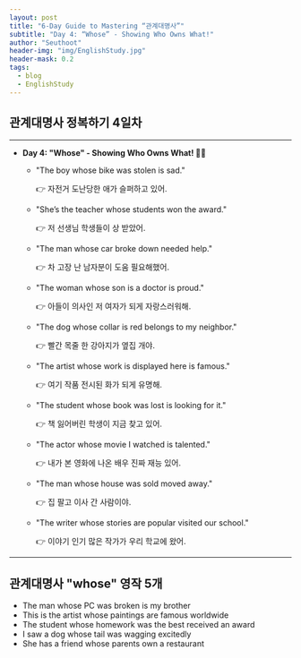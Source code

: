 ```yaml
---
layout: post
title: "6-Day Guide to Mastering “관계대명사”"
subtitle: "Day 4: “Whose” - Showing Who Owns What!"
author: "Seuthoot"
header-img: "img/EnglishStudy.jpg"
header-mask: 0.2
tags:
  - blog
  - EnglishStudy
---
```


## 관계대명사 정복하기 4일차

--------------------------------------------------


- **Day 4: "Whose" - Showing Who Owns What! 👒🐾**
    - "The boy whose bike was stolen is sad."
        
        👉 자전거 도난당한 애가 슬퍼하고 있어.
        
    - "She’s the teacher whose students won the award."
        
        👉 저 선생님 학생들이 상 받았어.
        
    - "The man whose car broke down needed help."
        
        👉 차 고장 난 남자분이 도움 필요해했어.
        
    - "The woman whose son is a doctor is proud."
        
        👉 아들이 의사인 저 여자가 되게 자랑스러워해.
        
    - "The dog whose collar is red belongs to my neighbor."
        
        👉 빨간 목줄 한 강아지가 옆집 개야.
        
    - "The artist whose work is displayed here is famous."
        
        👉 여기 작품 전시된 화가 되게 유명해.
        
    - "The student whose book was lost is looking for it."
        
        👉 책 잃어버린 학생이 지금 찾고 있어.
        
    - "The actor whose movie I watched is talented."
        
        👉 내가 본 영화에 나온 배우 진짜 재능 있어.
        
    - "The man whose house was sold moved away."
        
        👉 집 팔고 이사 간 사람이야.
        
    - "The writer whose stories are popular visited our school."
        
        👉 이야기 인기 많은 작가가 우리 학교에 왔어.

---------------------------------------------------------------

## 관계대명사 "whose" 영작 5개

- The man whose PC was broken is my brother
- This is the artist whose paintings are famous worldwide
- The student whose homework was the best received an award
- I saw a dog whose tail was wagging excitedly
- She has a friend whose parents own a restaurant

